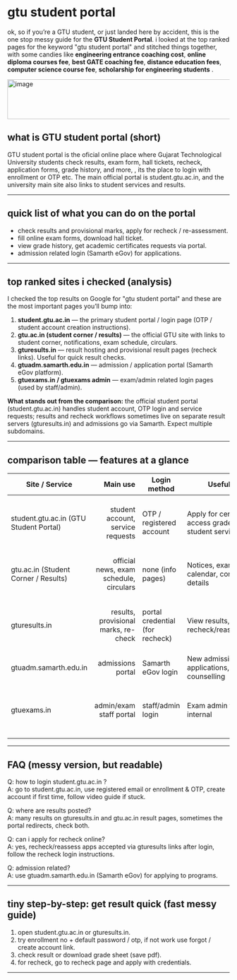 
# gtu student portal 

ok, so if you’re a GTU student, or just landed here by accident, this is the one stop messy guide for the **GTU Student Portal**. i looked at the top ranked pages for the keyword "gtu student portal" and stitched things together, with some candies  like **engineering entrance coaching cost**, **online diploma courses fee**, **best GATE coaching fee**, **distance education fees**, **computer science course fee**, **scholarship for engineering students** .

<img width="954" height="90" alt="image" src="https://github.com/user-attachments/assets/d2ba5e23-55d7-46dd-bc25-353ff78c66a9" />


## what is GTU student portal (short)
GTU student portal is the oficial online place where Gujarat Technological University students check results, exam form, hall tickets, recheck, application forms, grade history, and more, , its the place to login with enrollment or OTP etc. The main official portal is student.gtu.ac.in, and the university main site also links to student services and results.

---

## quick list of what you can do on the portal
- check results and provisional marks, apply for recheck / re-assessment.  
- fill online exam forms, download hall ticket.  
- view grade history, get academic certificates requests via portal.  
- admission related login (Samarth eGov) for applications.  

---

## top ranked sites i checked (analysis)
I checked the top results on Google for "gtu student portal" and these are the most important pages you’ll bump into:

1. **student.gtu.ac.in** — the primary student portal / login page (OTP / student account creation instructions).  
2. **gtu.ac.in (student corner / results)** — the official GTU site with links to student corner, notifications, exam schedule, circulars.  
3. **gturesults.in** — result hosting and provisional result pages (recheck links). Useful for quick result checks.  
4. **gtuadm.samarth.edu.in** — admission / application portal (Samarth eGov platform).  
5. **gtuexams.in / gtuexams admin** — exam/admin related login pages (used by staff/admin).  

**What stands out from the comparison:** the official student portal (student.gtu.ac.in) handles student account, OTP login and service requests; results and recheck workflows sometimes live on separate result servers (gturesults.in) and admissions go via Samarth. Expect multiple subdomains.

---

## comparison table — features at a glance

| Site / Service | Main use | Login method | Useful for | Notes / quick tip |
|---|---:|---|---|---|
| student.gtu.ac.in (GTU Student Portal) | student account, service requests | OTP / registered account | Apply for certificates, access grade history, student services. | First stop for students. Create account if new. |
| gtu.ac.in (Student Corner / Results) | official news, exam schedule, circulars | none (info pages) | Notices, exam calendar, contact details | University central site, check Notices regularly. |
| gturesults.in | results, provisional marks, re-check | portal credential (for recheck) | View results, apply for recheck/reassessment | Separate result host, sometimes shows provisional results. |
| gtuadm.samarth.edu.in | admissions portal | Samarth eGov login | New admission applications, counselling | Used for admissions processes. |
| gtuexams.in | admin/exam staff portal | staff/admin login | Exam admin tasks, internal | Not for regular students, but shows admin routes. |

---

## FAQ (messy version, but readable)
Q: how to login student.gtu.ac.in ?  
A: go to student.gtu.ac.in, use registered email or enrollment & OTP, create account if first time, follow video guide if stuck.  

Q: where are results posted?  
A: many results on gturesults.in and gtu.ac.in result pages, sometimes the portal redirects, check both.  

Q: can i apply for recheck online?  
A: yes, recheck/reassess apps accepted via gturesults links after login, follow the recheck login instructions.  

Q: admission related?  
A: use gtuadm.samarth.edu.in (Samarth eGov) for applying to programs.  

---

## tiny step-by-step: get result quick (fast messy guide)
1. open student.gtu.ac.in or gturesults.in.  
2. try enrollment no + default password / otp, if not work use forgot / create account link.  
3. check result or download grade sheet (save pdf).  
4. for recheck, go to recheck page and apply with credentials.  

---
